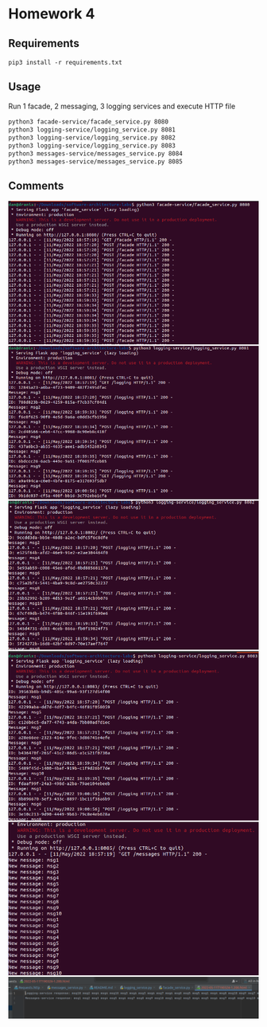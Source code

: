 # Homework 4

## Requirements

```shell
pip3 install -r requirements.txt
```

## Usage

Run 1 facade, 2 messaging, 3 logging services and execute HTTP file

```shell
python3 facade-service/facade_service.py 8080
python3 logging-service/logging_service.py 8081
python3 logging-service/logging_service.py 8082
python3 logging-service/logging_service.py 8083
python3 messages-service/messages_service.py 8084
python3 messages-service/messages_service.py 8085
```

## Comments

![](img/result1.png)
![](img/result2.png)
![](img/result3.png)
![](img/result4.png)
![](img/result5.png)
![](img/result6.png)
